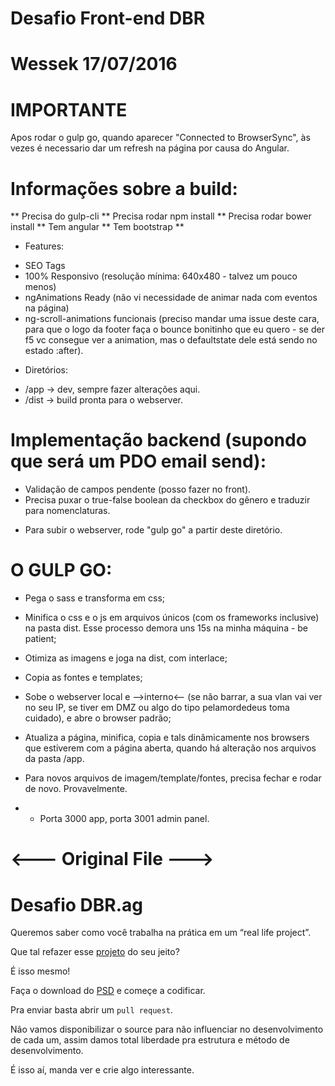 # Desafio Front-end DBR
# Wessek 17/07/2016

# IMPORTANTE

Apos rodar o gulp go, quando aparecer "Connected to BrowserSync", às vezes é necessario dar um refresh na página por causa do Angular.

# Informações sobre a build:

** Precisa do gulp-cli **
Precisa rodar npm install **
Precisa rodar bower install **
Tem angular **
Tem bootstrap **

- Features:

* SEO Tags
* 100% Responsivo (resolução mínima: 640x480 - talvez um pouco menos)
* ngAnimations Ready (não vi necessidade de animar nada com eventos na página)
* ng-scroll-animations funcionais (preciso mandar uma issue deste cara, para que o logo da footer faça o bounce bonitinho que eu quero - se der f5 vc consegue ver a animation, mas o defaultstate dele está sendo no estado :after).

- Diretórios:

* /app -> dev, sempre fazer alterações aqui.
* /dist -> build pronta para o webserver.

# Implementação backend (supondo que será um PDO email send):

* Validação de campos pendente (posso fazer no front).
* Precisa puxar o true-false boolean da checkbox do gênero e traduzir para nomenclaturas.

- Para subir o webserver, rode "gulp go" a partir deste diretório.

# O GULP GO:

* Pega o sass e transforma em css;
* Minifica o css e o js em arquivos únicos (com os frameworks inclusive) na pasta dist. Esse processo demora uns 15s na minha máquina - be patient;
* Otimiza as imagens e joga na dist, com interlace;
* Copia as fontes e templates;
* Sobe o webserver local e -->interno<-- (se não barrar, a sua vlan vai ver no seu IP, se tiver em DMZ ou algo do tipo pelamordedeus toma cuidado), e abre o browser padrão;
* Atualiza a página, minifica, copia e tals dinâmicamente nos browsers que estiverem com a página aberta, quando há alteração nos arquivos da pasta /app.
* Para novos arquivos de imagem/template/fontes, precisa fechar e rodar de novo. Provavelmente.

* - Porta 3000 app, porta 3001 admin panel.

# <--- Original File --->

Desafio DBR.ag
================

Queremos saber como você trabalha na prática em um “real life project”.  

Que tal refazer esse [projeto][1] do seu jeito?

É isso mesmo!

Faça o download do [PSD][2] e começe a codificar.

Pra enviar basta abrir um `pull request`.

Não vamos disponibilizar o source para não influenciar no desenvolvimento de cada um, assim damos total liberdade pra estrutura e método de desenvolvimento.

É isso aí, manda ver e crie algo interessante.


  [1]: http://vagas.dbr.ag/front
  [2]: http://vagas.dbr.ag/frontend/dbrag_desafio.zip
